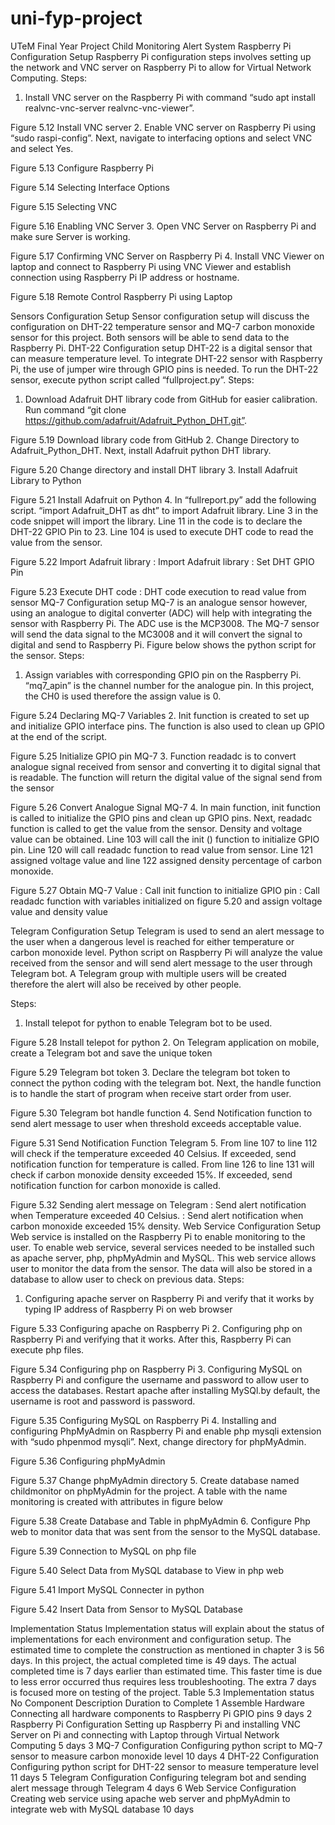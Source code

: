 # uni-fyp-project
UTeM Final Year Project Child Monitoring Alert System
Raspberry Pi Configuration Setup
Raspberry Pi configuration steps involves setting up the network and VNC server on Raspberry Pi to allow for Virtual Network Computing. 
Steps:
1.	Install VNC server on the Raspberry Pi with command “sudo apt install realvnc-vnc-server realvnc-vnc-viewer”.
 
Figure 5.12 Install VNC server
2.	Enable VNC server on Raspberry Pi using “sudo raspi-config”. Next, navigate to interfacing options and select VNC and select Yes.
 
Figure 5.13 Configure Raspberry Pi

 
Figure 5.14 Selecting Interface Options
 
Figure 5.15 Selecting VNC 
 
Figure 5.16 Enabling VNC Server
3.	Open VNC Server on Raspberry Pi and make sure Server is working.
 
Figure 5.17 Confirming VNC Server on Raspberry Pi
4.	Install VNC Viewer on laptop and connect to Raspberry Pi using VNC Viewer and establish connection using Raspberry Pi IP address or hostname.
 
Figure 5.18 Remote Control Raspberry Pi using Laptop

Sensors Configuration Setup
Sensor configuration setup will discuss the configuration on DHT-22 temperature sensor and MQ-7 carbon monoxide sensor for this project. Both sensors will be able to send data to the Raspberry Pi. 
DHT-22 Configuration setup
DHT-22 is a digital sensor that can measure temperature level. To integrate DHT-22 sensor with Raspberry Pi, the use of jumper wire through GPIO pins is needed. To run the DHT-22 sensor, execute python script called “fullproject.py”.
Steps:
1.	Download Adafruit DHT library code from GitHub for easier calibration. Run command “git clone https://github.com/adafruit/Adafruit_Python_DHT.git”.
 
Figure 5.19 Download library code from GitHub
2.	Change Directory to Adafruit_Python_DHT. Next, install Adafruit python DHT library.
 
Figure 5.20 Change directory and install DHT library
3.	Install Adafruit Library to Python
 
Figure 5.21 Install Adafruit on Python
4.	In “fullreport.py” add the following script. “import Adafruit_DHT as dht” to import Adafruit library. Line 3 in the code snippet will import the library. Line 11 in the code is to declare the DHT-22 GPIO Pin to 23. Line 104 is used to execute DHT code to read the value from the sensor.
 
Figure 5.22 Import Adafruit library 
 : Import Adafruit library
 : Set DHT GPIO Pin
 
Figure 5.23 Execute DHT code
	: DHT code execution to read value from sensor
MQ-7 Configuration setup
MQ-7 is an analogue sensor however, using an analogue to digital converter (ADC) will help with integrating the sensor with Raspberry Pi. The ADC use is the MCP3008. The MQ-7 sensor will send the data signal to the MC3008 and it will convert the signal to digital and send to Raspberry Pi. Figure below shows the python script for the sensor.
Steps:
1.	Assign variables with corresponding GPIO pin on the Raspberry Pi. “mq7_apin” is the channel number for the analogue pin. In this project, the CH0 is used therefore the assign value is 0.
 
Figure 5.24 Declaring MQ-7 Variables
2.	Init function is created to set up and initialize GPIO interface pins. The function is also used to clean up GPIO at the end of the script.
 
Figure 5.25 Initialize GPIO pin MQ-7
3.	Function readadc is to convert analogue signal received from sensor and converting it to digital signal that is readable. The function will return the digital value of the signal send from the sensor
 
Figure 5.26 Convert Analogue Signal MQ-7
4.	In main function, init function is called to initialize the GPIO pins and clean up GPIO pins. Next, readadc function is called to get the value from the sensor. Density and voltage value can be obtained. Line 103 will call the init () function to initialize GPIO pin. Line 120 will call readadc function to read value from sensor. Line 121 assigned voltage value and line 122 assigned density percentage of carbon monoxide.
 
Figure 5.27 Obtain MQ-7 Value
: Call init function to initialize GPIO pin
: Call readadc function with variables initialized on figure 5.20 and assign voltage value and density value 

Telegram Configuration Setup
Telegram is used to send an alert message to the user when a dangerous level is reached for either temperature or carbon monoxide level. Python script on Raspberry Pi will analyze the value received from the sensor and will send alert message to the user through Telegram bot. A Telegram group with multiple users will be created therefore the alert will also be received by other people.

Steps:
1.	Install telepot for python to enable Telegram bot to be used.
 
Figure 5.28 Install telepot for python
2.	On Telegram application on mobile, create a Telegram bot and save the unique token
 
Figure 5.29 Telegram bot token
3.	 Declare the telegram bot token to connect the python coding with the telegram bot. Next, the handle function is to handle the start of program when receive start order from user.
 
Figure 5.30 Telegram bot handle function
4.	Send Notification function to send alert message to user when threshold exceeds acceptable value.
 
Figure 5.31 Send Notification Function Telegram
5.	From line 107 to line 112 will check if the temperature exceeded 40 Celsius. If exceeded, send notification function for temperature is called. From line 126 to line 131 will check if carbon monoxide density exceeded 15%. If exceeded, send notification function for carbon monoxide is called.
 
Figure 5.32 Sending alert message on Telegram
: Send alert notification when Temperature exceeded 40 Celsius.
: Send alert notification when carbon monoxide exceeded 15% density.
Web Service Configuration Setup
Web service is installed on the Raspberry Pi to enable monitoring to the user. To enable web service, several services needed to be installed such as apache server, php, phpMyAdmin and MySQL. This web service allows user to monitor the data from the sensor. The data will also be stored in a database to allow user to check on previous data.
Steps:
1.	Configuring apache server on Raspberry Pi and verify that it works by typing IP address of Raspberry Pi on web browser
 
Figure 5.33 Configuring apache on Raspberry Pi
2.	Configuring php on Raspberry Pi and verifying that it works. After this, Raspberry Pi can execute php files.
 
Figure 5.34 Configuring php on Raspberry Pi
3.	Configuring MySQL on Raspberry Pi and configure the username and password to allow user to access the databases. Restart apache after installing MySQl.by default, the username is root and password is password.

 
Figure 5.35 Configuring MySQL on Raspberry Pi
4.	Installing and configuring PhpMyAdmin on Raspberry Pi and enable php mysqli extension with “sudo phpenmod mysqli”. Next, change directory for phpMyAdmin.
 
Figure 5.36 Configuring phpMyAdmin 
 
Figure 5.37 Change phpMyAdmin directory
5.	Create database named childmonitor on phpMyAdmin for the project. A table with the name monitoring is created with attributes in figure below
 
Figure 5.38 Create Database and Table in phpMyAdmin
6.	Configure Php web to monitor data that was sent from the sensor to the MySQL database. 
 
Figure 5.39 Connection to MySQL on php file
 
Figure 5.40 Select Data from MySQL database to View in php web
 
Figure 5.41 Import MySQL Connecter in python
 
Figure 5.42 Insert Data from Sensor to MySQL Database

Implementation Status
Implementation status will explain about the status of implementations for each environment and configuration setup. The estimated time to complete the construction as mentioned in chapter 3 is 56 days. In this project, the actual completed time is 49 days. The actual completed time is 7 days earlier than estimated time. This faster time is due to less error occurred thus requires less troubleshooting. The extra 7 days is focused more on testing of the project.
Table 5.3 Implementation status
No	Component	Description	Duration to Complete
1	Assemble Hardware	Connecting all hardware components to Raspberry Pi GPIO pins	9 days
2	Raspberry Pi Configuration	Setting up Raspberry Pi and installing VNC Server on Pi and connecting with Laptop through Virtual Network Computing	5 days
3	MQ-7 Configuration	Configuring python script to MQ-7 sensor to measure carbon monoxide level	10 days
4	DHT-22 Configuration	Configuring python script for DHT-22 sensor to measure temperature level 	11 days
5	Telegram Configuration	Configuring telegram bot and sending alert message through Telegram	4 days
6	Web Service Configuration	Creating web service using apache web server and phpMyAdmin to integrate web with MySQL database	10 days

